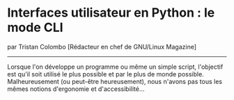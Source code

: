 # Interfaces utilisateur en Python : le mode CLI
par Tristan Colombo [Rédacteur en chef de GNU/Linux Magazine]

---

Lorsque l'on développe un programme ou même un simple script, l'objectif est qu'il soit utilisé le plus possible et par le plus de monde possible. Malheureusement (ou peut-être heureusement), nous n'avons pas tous les mêmes notions d'ergonomie et d'accessibilité...
